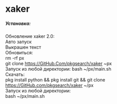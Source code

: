 # xaker
<h5>Установка:</h5>

Обновление xaker 2.0:</br>
Авто запуск </br>
Выкрашен текст </br>
Обновиться:<br>
rm -rf px</br>
git clone https://GitHub.Com/pkgsearch/xaker ~px <br>
Запуск из любой директории:
bash ~/px/main.sh <br>
Скачать:</br>
pkg install python && pkg install git && git clone https://GitHub.com/pkgsearch/xaker ~/px </br>
Запуск из любой директории:</br>
bash ~/px/main.sh </br>
